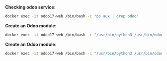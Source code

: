 

**Checking odoo service**:

``` bash
docker exec -it odoo17-web /bin/bash -c "ps aux | grep odoo"
```

**Create an Odoo module**:
``` bash
docker exec -it odoo17-web /bin/bash -c "/usr/bin/python3 /usr/bin/odoo scaffold  module_name /mnt/extra-addons"
```

**Create an Odoo module**:
``` bash
docker exec -it odoo17-web /bin/bash -c "/usr/bin/python3 /usr/bin/odoo --db_host postgres --db_port 5432 --db_user odoo --db_password odoo17@2024 --http-port=9999 -d db_name -u nvt_users --stop-after-init"
```
